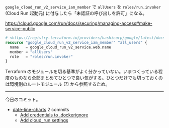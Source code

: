 `google_cloud_run_v2_service_iam_member` で `allUsers` を `roles/run.invoker` (Cloud Run 起動元) に付与したら「未認証の呼び出しを許可」になる。

<https://cloud.google.com/run/docs/securing/managing-access#make-service-public>

```terraform
# <https://registry.terraform.io/providers/hashicorp/google/latest/docs/resources/cloud_run_v2_service_iam>
resource "google_cloud_run_v2_service_iam_member" "all_users" {
  name   = google_cloud_run_v2_service.web.name
  member = "allUsers"
  role   = "roles/run.invoker"
}
```

Terraform のモジュールを切る基準がよく分かっていない。いまつくっている程度のものなら全部まとめてひとつで良い気がする。ひとつだけでも切っておくのは環境別のルートモジュール (?) から参照するため。

---

今日のコミット。

- [date-line-charts](https://github.com/bouzuya/date-line-charts) 2 commits
  - [Add credentials to .dockerignore](https://github.com/bouzuya/date-line-charts/commit/ebb6b779c9181953fb3016fae3e4f7adc3d57478)
  - [Add cloud_run settings](https://github.com/bouzuya/date-line-charts/commit/bcd22a2645f519dc1222b8cceb6a4243b731d218)
